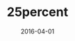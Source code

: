 ---
layout: site
title: "25percent"
date: 2016-04-01
categories: [community]
version: 1.5.0
major: 1
minor: 5
patch: 0
slug: 25percent
link: http://25percent.nl/
permalink: /sites/:slug
---